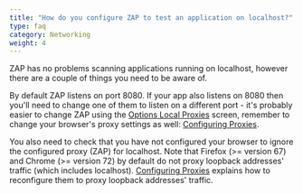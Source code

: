 ```yaml
---
title: "How do you configure ZAP to test an application on localhost?"
type: faq
category: Networking
weight: 4
---
```



ZAP has no problems scanning applications running on localhost, however there
are a couple of things you need to be aware of.

By default ZAP listens on port 8080. If your app also listens on 8080 then
you'll need to change one of them to listen on a different port - it's probably
easier to change ZAP using the [Options Local
Proxies](/docs/desktop/ui/dialogs/options/localproxy/) screen, remember to change your
browser's proxy settings as well: [Configuring Proxies](/docs/desktop/start/proxies/).

You also need to check that you have not configured your browser to ignore
the configured proxy (ZAP) for localhost. Note that Firefox (>= version 67)
and Chrome (>= version 72) by default do not proxy loopback addresses' traffic
(which includes localhost).
[Configuring Proxies](/docs/desktop/start/proxies/) explains how to reconfigure
them to proxy loopback addresses' traffic.
